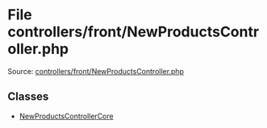 File controllers/front/NewProductsController.php
=========
Source: [controllers/front/NewProductsController.php](https://github.com/PrestaShop/PrestaShop/blob/1.6.1.1/controllers/front/NewProductsController.php)


Classes
-------

* [NewProductsControllerCore](class.NewProductsControllerCore)

